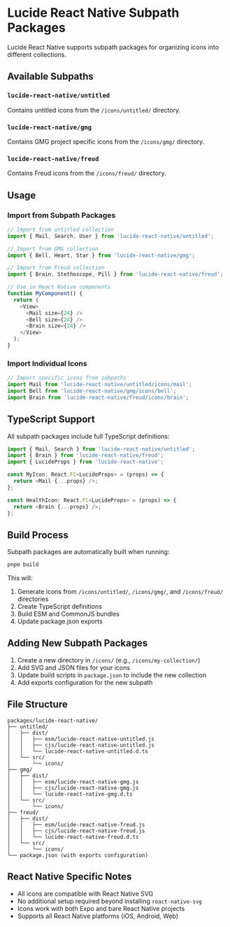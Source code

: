 # Lucide React Native Subpath Packages

Lucide React Native supports subpath packages for organizing icons into different collections.

## Available Subpaths

### `lucide-react-native/untitled`

Contains untitled icons from the `/icons/untitled/` directory.

### `lucide-react-native/gmg`

Contains GMG project specific icons from the `/icons/gmg/` directory.

### `lucide-react-native/freud`

Contains Freud icons from the `/icons/freud/` directory.

## Usage

### Import from Subpath Packages

```javascript
// Import from untitled collection
import { Mail, Search, User } from 'lucide-react-native/untitled';

// Import from GMG collection  
import { Bell, Heart, Star } from 'lucide-react-native/gmg';

// Import from Freud collection
import { Brain, Stethoscope, Pill } from 'lucide-react-native/freud';

// Use in React Native components
function MyComponent() {
  return (
    <View>
      <Mail size={24} />
      <Bell size={24} />
      <Brain size={24} />
    </View>
  );
}
```

### Import Individual Icons

```javascript
// Import specific icons from subpaths
import Mail from 'lucide-react-native/untitled/icons/mail';
import Bell from 'lucide-react-native/gmg/icons/bell';
import Brain from 'lucide-react-native/freud/icons/brain';
```

## TypeScript Support

All subpath packages include full TypeScript definitions:

```typescript
import { Mail, Search } from 'lucide-react-native/untitled';
import { Brain } from 'lucide-react-native/freud';
import { LucideProps } from 'lucide-react-native';

const MyIcon: React.FC<LucideProps> = (props) => {
  return <Mail {...props} />;
};

const HealthIcon: React.FC<LucideProps> = (props) => {
  return <Brain {...props} />;
};
```

## Build Process

Subpath packages are automatically built when running:

```bash
pnpm build
```

This will:
1. Generate icons from `/icons/untitled/`, `/icons/gmg/`, and `/icons/freud/` directories
2. Create TypeScript definitions
3. Build ESM and CommonJS bundles
4. Update package.json exports

## Adding New Subpath Packages

1. Create a new directory in `/icons/` (e.g., `/icons/my-collection/`)
2. Add SVG and JSON files for your icons
3. Update build scripts in `package.json` to include the new collection
4. Add exports configuration for the new subpath

## File Structure

```
packages/lucide-react-native/
├── untitled/
│   ├── dist/
│   │   ├── esm/lucide-react-native-untitled.js
│   │   ├── cjs/lucide-react-native-untitled.js
│   │   └── lucide-react-native-untitled.d.ts
│   └── src/
│       └── icons/
├── gmg/
│   ├── dist/
│   │   ├── esm/lucide-react-native-gmg.js
│   │   ├── cjs/lucide-react-native-gmg.js
│   │   └── lucide-react-native-gmg.d.ts
│   └── src/
│       └── icons/
├── freud/
│   ├── dist/
│   │   ├── esm/lucide-react-native-freud.js
│   │   ├── cjs/lucide-react-native-freud.js
│   │   └── lucide-react-native-freud.d.ts
│   └── src/
│       └── icons/
└── package.json (with exports configuration)
```

## React Native Specific Notes

- All icons are compatible with React Native SVG
- No additional setup required beyond installing `react-native-svg`
- Icons work with both Expo and bare React Native projects
- Supports all React Native platforms (iOS, Android, Web)
